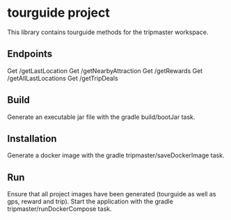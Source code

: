# tourguide project
This library contains tourguide methods for the tripmaster workspace.

## Endpoints
Get /getLastLocation
Get /getNearbyAttraction
Get /getRewards
Get /getAllLastLocations
Get /getTripDeals

## Build
Generate an executable jar file with the gradle build/bootJar task.

## Installation
Generate a docker image with the gradle tripmaster/saveDockerImage task.

## Run
Ensure that all project images have been generated (tourguide as well as gps, reward and trip).
Start the application with the gradle tripmaster/runDockerCompose task.